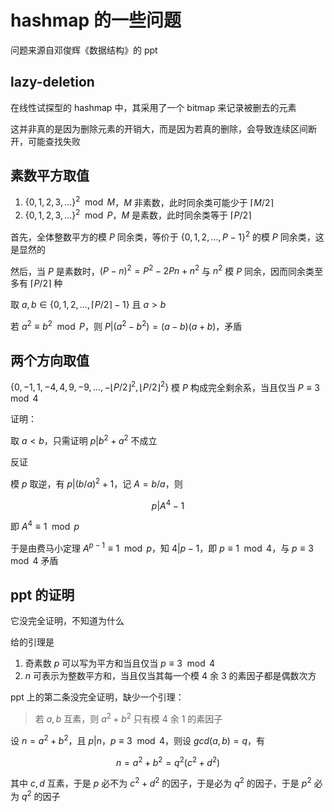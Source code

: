 # hashmap 的一些问题

问题来源自邓俊辉《数据结构》的 ppt

## lazy-deletion

在线性试探型的 hashmap 中，其采用了一个 bitmap 来记录被删去的元素

这并非真的是因为删除元素的开销大，而是因为若真的删除，会导致连续区间断开，可能查找失败

## 素数平方取值

1. $\{0, 1, 2, 3, ...\}^2 \mod M$，$M$ 非素数，此时同余类可能少于 $\lceil M /2\rceil$
2. $\{0, 1, 2, 3, ...\}^2 \mod P$，$M$ 是素数，此时同余类等于 $\lceil P /2\rceil$

首先，全体整数平方的模 $P$ 同余类，等价于 $\{0, 1, 2, ..., P-1\}^2$ 的模 $P$ 同余类，这是显然的

然后，当 $P$ 是素数时，$(P-n)^2 = P^2 - 2Pn + n^2$ 与 $n^2$ 模 $P$ 同余，因而同余类至多有 $\lceil P /2\rceil$ 种

取 $a, b \in \{0, 1, 2, ..., \lceil P /2\rceil - 1\}$ 且 $a> b$

若 $a^2 \equiv b^2 \mod P$，则 $P | (a^2 - b^2) = (a-b)(a+b)$，矛盾

## 两个方向取值

$\{0, -1, 1, -4, 4, 9, -9, ..., -\lfloor P /2\rfloor^2, \lfloor P /2\rfloor^2\}$ 模 $P$ 构成完全剩余系，当且仅当 $P\equiv 3 \mod 4$

证明：

取 $a < b$，只需证明 $p | b^2 + a^2$ 不成立

反证

模 $p$ 取逆，有 $p | (b/a)^2 + 1$，记 $A = b/a$，则

$$
p | A^4 - 1
$$

即 $A^4 \equiv 1 \mod p$

于是由费马小定理 $A^{p-1} \equiv 1 \mod p$，知 $4 | p-1$，即 $p\equiv 1 \mod 4$，与 $p\equiv 3 \mod 4$ 矛盾

## ppt 的证明

它没完全证明，不知道为什么

给的引理是

1. 奇素数 $p$ 可以写为平方和当且仅当 $p\equiv 3 \mod 4$
2. $n$ 可表示为整数平方和，当且仅当其每一个模 $4$ 余 $3$ 的素因子都是偶数次方

ppt 上的第二条没完全证明，缺少一个引理：

> 若 $a, b$ 互素，则 $a^2 + b^2$ 只有模 $4$ 余 $1$ 的素因子

设 $n = a^2 + b^2$，且 $p | n$，$p\equiv 3 \mod 4$，则设 $gcd(a, b) = q$，有

$$
n = a^2 + b^2 = q^2(c^2 + d^2)
$$

其中 $c, d$ 互素，于是 $p$ 必不为 $c^2 + d^2$ 的因子，于是必为 $q^2$ 的因子，于是 $p^2$ 必为 $q^2$ 的因子


